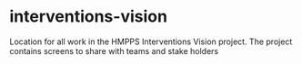 # interventions-vision
Location for all work in the HMPPS Interventions Vision project.
The project contains screens to share with teams and stake holders
